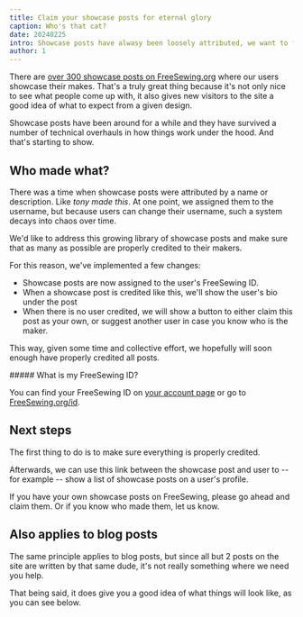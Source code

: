 ```yaml
---
title: Claim your showcase posts for eternal glory
caption: Who's that cat?
date: 20240225
intro: Showcase posts have alwasy been loosely attributed, we want to fix that
author: 1
---
```


There are [over 300 showcase posts on FreeSewing.org](/showcase) where our users showcase their makes.
That's a truly great thing because it's not only nice to see what people come up with, it also gives new visitors to the site a good idea of what to expect from a given design.

Showcase posts have been around for a while and they have survived a number of technical overhauls in how things work under the hood. And that's starting to show.

## Who made what?

There was a time when showcase posts were attributed by a name or description. Like _tony made this_.
At one point, we assigned them to the username, but because users can change their username, such a system decays into chaos over time.

We'd like to address this growing library of showcase posts and make sure that as many as possible are properly credited to their makers.

For this reason, we've implemented a few changes:

- Showcase posts are now assigned to the user's FreeSewing ID.
- When a showcase post is credited like this, we'll show the user's bio under the post
- When there is no user credited, we will show a button to either claim this post as your own, or suggest another user in case you know who is the maker.

This way, given some time and collective effort, we hopefully will soon enough have properly credited all posts.

<Tip>
##### What is my FreeSewing ID?

You can find your FreeSewing ID on [your account page](/account) or go to [FreeSewing.org/id](/id). </Tip>

## Next steps

The first thing to do is to make sure everything is properly credited.

Afterwards, we can use this link between the showcase post and user to -- for example -- show a list of showcase posts on a user's profile.

If you have your own showcase posts on FreeSewing, please go ahead and claim them. Or if you know who made them, let us know.

## Also applies to blog posts

The same principle applies to blog posts, but since all but 2 posts on the site are written by that same dude, it's not really something where we need you help.

That being said, it does give you a good idea of what things will look like, as you can see below.
